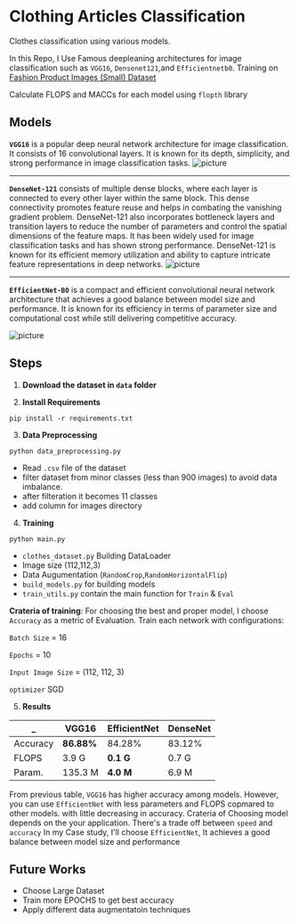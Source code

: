 # Clothing Articles Classification 
Clothes classification using various models. 

In this Repo, I Use Famous deepleaning architectures for image classification such as  `VGG16`, `Densenet121`,and `Efficientnetb0`.
 Training on 
 [Fashion Product Images (Small) Dataset](https://www.kaggle.com/datasets/paramaggarwal/fashion-product-images-small)


Calculate FLOPS and MACCs for each model using `flopth` library
## Models
**`VGG16`** is a popular deep neural network architecture for image classification. It consists of 16 convolutional layers. It is known for its depth, simplicity, and strong performance in image classification tasks.
![picture](https://neurohive.io/wp-content/uploads/2018/11/vgg16-1-e1542731207177.png)

------------------------------------


**`DenseNet-121`** consists of multiple dense blocks, where each layer is connected to every other layer within the same block. This dense connectivity promotes feature reuse and helps in combating the vanishing gradient problem. DenseNet-121 also incorporates bottleneck layers and transition layers to reduce the number of parameters and control the spatial dimensions of the feature maps. It has been widely used for image classification tasks and has shown strong performance. DenseNet-121 is known for its efficient memory utilization and ability to capture intricate feature representations in deep networks.
![picture](https://miro.medium.com/v2/resize:fit:678/1*u4hyohOF9SIRRLBAzqYXfQ.jpeg)

------------------------------------



**`EfficientNet-B0`** is a compact and efficient convolutional neural network architecture that achieves a good balance between model size and performance. It is known for its efficiency in terms of parameter size and computational cost while still delivering competitive accuracy.

![picture](https://wisdomml.in/wp-content/uploads/2023/03/eff_banner.png)



## Steps
1. **Download the dataset in `data` folder**

2. **Install Requirements**
```shell
pip install -r requirements.txt
```
3. **Data Preprocessing**
```shell
python data_preprocessing.py
```

  * Read `.csv` file of the dataset 
  * filter dataset from minor classes (less than 900 images) to avoid data imbalance.
  * after filteration it becomes 11 classes
  * add column for images directory
4. **Training** 
```shell
python main.py
```
  * `clothes_dataset.py` Building DataLoader
  * Image size (112,112,3)
  * Data Augumentation (`RandomCrop`,`RandomHorizontalFlip`)
  * `build_models.py` for building models  
  * `train_utils.py` contain the main function for `Train` & `Eval`

  **Crateria of training**:
For choosing the best and proper model, I choose `Accuracy` as a metric of Evaluation.
Train each network with configurations:

  `Batch Size` = 16

  `Epochs` = 10

  `Input Image Size` = (112, 112, 3)

  `optimizer` SGD

5. **Results**


 _  | VGG16 | EfficientNet | DenseNet
--- | --- | --- | ---
Accuracy | **86.88%**| 84.28%|83.12%
FLOPS | 3.9 G |**0.1 G** |0.7 G
Param. |135.3 M | **4.0 M** | 6.9 M

From previous table, `VGG16` has higher accuracy among models. 
However, you can use `EfficientNet` with less parameters and FLOPS copmared to other models. with little decreasing in accuracy.
Crateria of Choosing model depends on the your application. There's a trade off between `speed` and `accuracy`
In my Case study, I'll choose `EfficientNet`, It achieves a good balance between model size and performance

## **Future Works**
* Choose Large Dataset 
* Train more EPOCHS to get best accuracy
* Apply different data augmentatoin techniques
